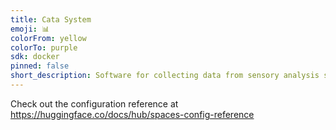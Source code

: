 ```yaml
---
title: Cata System
emoji: 📊
colorFrom: yellow
colorTo: purple
sdk: docker
pinned: false
short_description: Software for collecting data from sensory analysis sessions
---
```


Check out the configuration reference at https://huggingface.co/docs/hub/spaces-config-reference
